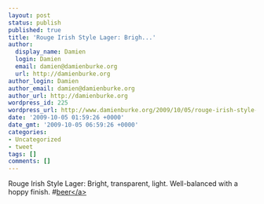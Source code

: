 ```yaml
---
layout: post
status: publish
published: true
title: 'Rouge Irish Style Lager: Brigh...'
author:
  display_name: Damien
  login: Damien
  email: damien@damienburke.org
  url: http://damienburke.org
author_login: Damien
author_email: damien@damienburke.org
author_url: http://damienburke.org
wordpress_id: 225
wordpress_url: http://www.damienburke.org/2009/10/05/rouge-irish-style-lager-brigh/
date: '2009-10-05 01:59:26 +0000'
date_gmt: '2009-10-05 06:59:26 +0000'
categories:
- Uncategorized
- tweet
tags: []
comments: []
---
```

<p>Rouge Irish Style Lager: Bright, transparent, light. Well-balanced with a hoppy finish. #<a href="http:&#47;&#47;search.twitter.com&#47;search?q=%23beer" class="aktt_hashtag">beer<&#47;a></p>
